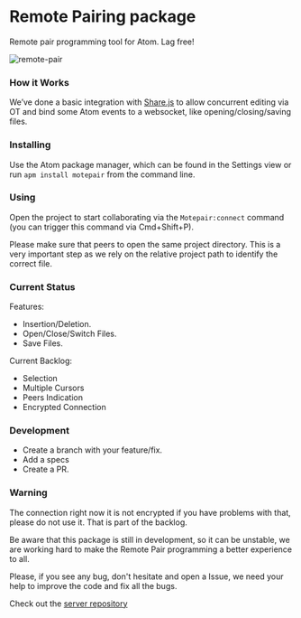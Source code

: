# Remote Pairing package

Remote pair programming tool for Atom. Lag free!

![remote-pair](https://raw.githubusercontent.com/motepair/motepair/master/docs/presentation-large.gif)

### How it Works
We’ve done a basic integration with  [Share.js](http://sharejs.org/) to allow concurrent editing via OT and bind some Atom events to a websocket, like opening/closing/saving files.

### Installing

Use the Atom package manager, which can be found in the Settings view or
run `apm install motepair` from the command line.


### Using
Open the project to start collaborating via the `Motepair:connect` command
(you can trigger this command via Cmd+Shift+P).

Please make sure that peers to open the same project directory. This is a very important step as we rely on the relative project path to identify the correct file.

### Current Status
Features:
  - Insertion/Deletion.
  - Open/Close/Switch Files.
  - Save Files.

Current Backlog:
  - Selection
  - Multiple Cursors
  - Peers Indication
  - Encrypted Connection

### Development
* Create a branch with your feature/fix.
* Add a specs
* Create a PR.

### Warning
The connection right now it is not encrypted if you have problems with that, please do not use it. That is part of the backlog.

Be aware that this package is still in development, so it can be unstable, we are working hard to make the Remote Pair programming a better experience to all.

Please, if you see any bug, don't hesitate and open a Issue, we need your help to improve the code and fix all the bugs.

Check out the [server repository](https://github.com/motepair/motepair-server)
